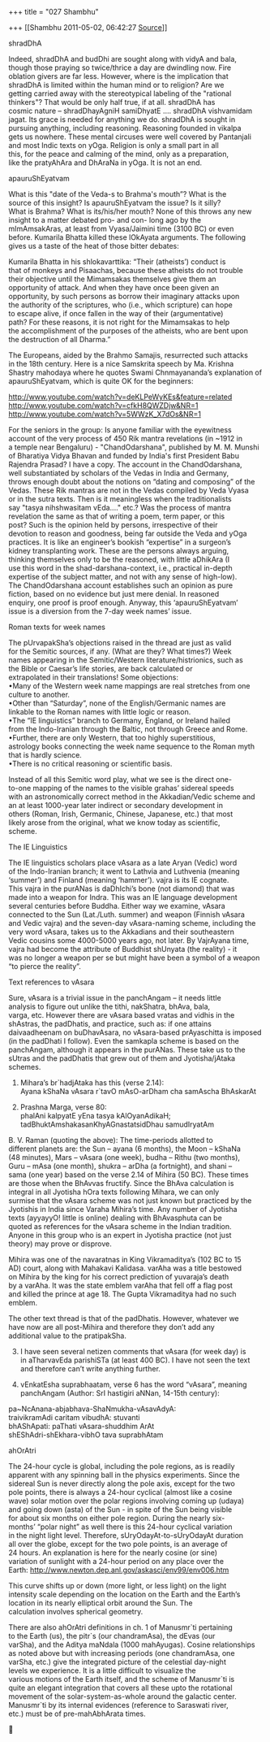 +++
title = "027 Shambhu"

+++
[[Shambhu	2011-05-02, 06:42:27 [Source](https://groups.google.com/g/samskrita/c/Byb5vBi_LQk)]]



shradDhA  
  
Indeed, shradDhA and budDhi are sought along with vidyA and bala,  
though those praying so twice/thrice a day are dwindling now. Fire  
oblation givers are far less. However, where is the implication that  
shradDhA is limited within the human mind or to religion? Are we  
getting carried away with the stereotypical labeling of the "rational  
thinkers"? That would be only half true, if at all. shradDhA has  
cosmic nature – shradDhayAgniH samiDhyatE …. shradDhA vishvamidam  
jagat. Its grace is needed for anything we do. shradDhA is sought in  
pursuing anything, including reasoning. Reasoning founded in vikalpa  
gets us nowhere. These mental circuses were well covered by Pantanjali  
and most Indic texts on yOga. Religion is only a small part in all  
this, for the peace and calming of the mind, only as a preparation,  
like the pratyAhAra and DhAraNa in yOga. It is not an end.  
  
apauruShEyatvam  
  
What is this "date of the Veda-s to Brahma's mouth”? What is the  
source of this insight? Is apauruShEyatvam the issue? Is it silly?  
What is Brahma? What is its/his/her mouth? None of this throws any new  
insight to a matter debated pro- and con- long ago by the  
mImAmsakAras, at least from Vyasa/Jaimini time (3100 BC) or even  
before. Kumarila Bhatta killed these lOkAyata arguments. The following  
gives us a taste of the heat of those bitter debates:  
  
Kumarila Bhatta in his shlokavarttika: “Their (atheists’) conduct is  
that of monkeys and Pisaachas, because these atheists do not trouble  
their objective until the Mimamsakas themselves give them an  
opportunity of attack. And when they have once been given an  
opportunity, by such persons as borrow their imaginary attacks upon  
the authority of the scriptures, who (i.e., which scripture) can hope  
to escape alive, if once fallen in the way of their (argumentative)  
path? For these reasons, it is not right for the Mimamsakas to help  
the accomplishment of the purposes of the atheists, who are bent upon  
the destruction of all Dharma.”  
  
The Europeans, aided by the Brahmo Samajis, resurrected such attacks  
in the 18th century. Here is a nice Samskrita speech by Ma. Krishna  
Shastry mahodaya where he quotes Swami Chnmayananda’s explanation of  
apauruShEyatvam, which is quite OK for the beginners:  
  
<http://www.youtube.com/watch?v=deKLPeWyKEs&feature=related>  
<http://www.youtube.com/watch?v=cfkH8QWZDjw&NR=1>  
<http://www.youtube.com/watch?v=5WWzK_X7dOs&NR=1>  
  
For the seniors in the group: Is anyone familiar with the eyewitness  
account of the very process of 450 Rik mantra revelations (in \~1912 in  
a temple near Bengaluru) - "ChandOdarshana", published by M. M. Munshi  
of Bharatiya Vidya Bhavan and funded by India's first President Babu  
Rajendra Prasad? I have a copy. The account in the ChandOdarshana,  
well substantiated by scholars of the Vedas in India and Germany,  
throws enough doubt about the notions on “dating and composing” of the  
Vedas. These Rik mantras are not in the Vedas compiled by Veda Vyasa  
or in the sutra texts. Then is it meaningless when the traditionalists  
say "tasya nihshwasitam vEda...." etc.? Was the process of mantra  
revelation the same as that of writing a poem, term paper, or this  
post? Such is the opinion held by persons, irrespective of their  
devotion to reason and goodness, being far outside the Veda and yOga  
practices. It is like an engineer’s bookish “expertise” in a surgeon’s  
kidney transplanting work. These are the persons always arguing,  
thinking themselves only to be the reasoned, with little aDhikAra (I  
use this word in the shad-darshana-context, i.e., practical in-depth  
expertise of the subject matter, and not with any sense of high-low).  
The ChandOdarshana account establishes such an opinion as pure  
fiction, based on no evidence but just mere denial. In reasoned  
enquiry, one proof is proof enough. Anyway, this ‘apauruShEyatvam’  
issue is a diversion from the 7-day week names’ issue.  
  
Roman texts for week names  
  
The pUrvapakSha’s objections raised in the thread are just as valid  
for the Semitic sources, if any. (What are they? What times?) Week  
names appearing in the Semitic/Western literature/histrionics, such as  
the Bible or Caesar’s life stories, are back calculated or  
extrapolated in their translations! Some objections:  
•Many of the Western week name mappings are real stretches from one  
culture to another.  
•Other than “Saturday”, none of the English/Germanic names are  
linkable to the Roman names with little logic or reason.  
•The “IE linguistics” branch to Germany, England, or Ireland hailed  
from the Indo-Iranian through the Baltic, not through Greece and Rome.  
•Further, there are only Western, that too highly superstitious,  
astrology books connecting the week name sequence to the Roman myth  
that is hardly science.  
•There is no critical reasoning or scientific basis.  
  
Instead of all this Semitic word play, what we see is the direct one-  
to-one mapping of the names to the visible grahas’ sidereal speeds  
with an astronomically correct method in the Akkadian/Vedic scheme and  
an at least 1000-year later indirect or secondary development in  
others (Roman, Irish, Germanic, Chinese, Japanese, etc.) that most  
likely arose from the original, what we know today as scientific,  
scheme.  
  
The IE Linguistics  
  
The IE linguistics scholars place vAsara as a late Aryan (Vedic) word  
of the Indo-Iranian branch; it went to Lathvia and Luthvenia (meaning  
‘summer’) and Finland (meaning ‘hammer’). vajra is its IE cognate.  
This vajra in the purANas is daDhIchi’s bone (not diamond) that was  
made into a weapon for Indra. This was an IE language development  
several centuries before Buddha. Either way we examine, vAsara  
connected to the Sun (Lat./Luth. summer) and weapon (Finnish vAsara  
and Vedic vajra) and the seven-day vAsara-naming scheme, including the  
very word vAsara, takes us to the Akkadians and their southeastern  
Vedic cousins some 4000-5000 years ago, not later. By VajrAyana time,  
vajra had become the attribute of Buddhist shUnyata (the reality) - it  
was no longer a weapon per se but might have been a symbol of a weapon  
“to pierce the reality”.  
  
Text references to vAsara  
  
Sure, vAsara is a trivial issue in the panchAngam – it needs little  
analysis to figure out unlike the tithi, nakShatra, bhAva, bala,  
varga, etc. However there are vAsara based vratas and vidhis in the  
shAstras, the padDhatis, and practice, such as: if one attains  
daivaadheenam on buDhavAsara, no vAsara-based prAyaschitta is imposed  
(in the padDhati I follow). Even the samkapla scheme is based on the  
panchAngam, although it appears in the purANas. These take us to the  
sUtras and the padDhatis that grew out of them and Jyotisha/jAtaka  
schemes.  
  
1. Mihara’s br\`hadjAtaka has this (verse 2.14):  
Ayana kShaNa vAsara r\`tavO mAsO-arDham cha samAscha BhAskarAt  
  
2. Prashna Marga, verse 80:  
phalAni kalpyatE yEna tasya kAlOyanAdikaH;  
tadBhuktAmshakasanKhyAGnastatsidDhau samudIryatAm  
  
B. V. Raman (quoting the above): The time-periods allotted to  
different planets are: the Sun – ayana (6 months), the Moon – kShaNa  
(48 minutes), Mars – vAsara (one week), budha – Rithu (two months),  
Guru – mAsa (one month), shukra – arDha (a fortnight), and shani –  
sama (one year) based on the verse 2.14 of Mihira (50 BC). These times  
are those when the BhAvvas fructify. Since the BhAva calculation is  
integral in all Jyotisha hOra texts following Mihara, we can only  
surmise that the vAsara scheme was not just known but practiced by the  
Jyotishis in India since Varaha Mihira’s time. Any number of Jyotisha  
texts (ayyayyO! little is online) dealing with BhAvasphuta can be  
quoted as references for the vAsara scheme in the Indian tradition.  
Anyone in this group who is an expert in Jyotisha practice (not just  
theory) may prove or disprove.  
  
Mihira was one of the navaratnas in King Vikramaditya’s (102 BC to 15  
AD) court, along with Mahakavi Kalidasa. varAha was a title bestowed  
on Mihira by the king for his correct prediction of yuvaraja’s death  
by a varAha. It was the state emblem varAha that fell off a flag post  
and killed the prince at age 18. The Gupta Vikramaditya had no such  
emblem.  
  
The other text thread is that of the padDhatis. However, whatever we  
have now are all post-Mihira and therefore they don’t add any  
additional value to the pratipakSha.  
  
3. I have seen several netizen comments that vAsara (for week day) is  
in aTharvavEda parishiSTa (at least 400 BC). I have not seen the text  
and therefore can’t write anything further.  
  
4. vEnkatEsha suprabhaatam, verse 6 has the word “vAsara”, meaning  
panchAngam (Author: SrI hastigiri aNNan, 14-15th century):  
  
pa\~NcAnana-abjabhava-ShaNmukha-vAsavAdyA:  
traivikramAdi caritam vibudhA: stuvanti  
bhAShApati: paThati vAsara-shuddhim ArAt  
shEShAdri-shEkhara-vibhO tava suprabhAtam  
  
ahOrAtri  
  
The 24-hour cycle is global, including the pole regions, as is readily  
apparent with any spinning ball in the physics experiments. Since the  
sidereal Sun is never directly along the pole axis, except for the two  
pole points, there is always a 24-hour cyclical (almost like a cosine  
wave) solar motion over the polar regions involving coming up (udaya)  
and going down (asta) of the Sun - in spite of the Sun being visible  
for about six months on either pole region. During the nearly six-  
months’ “polar night” as well there is this 24-hour cyclical variation  
in the night light level. Therefore, sUryOdayAt-to-sUryOdayAt duration  
all over the globe, except for the two pole points, is an average of  
24 hours. An explanation is here for the nearly cosine (or sine)  
variation of sunlight with a 24-hour period on any place over the  
Earth: <http://www.newton.dep.anl.gov/askasci/env99/env006.htm>  
  
This curve shifts up or down (more light, or less light) on the light  
intensity scale depending on the location on the Earth and the Earth’s  
location in its nearly elliptical orbit around the Sun. The  
calculation involves spherical geometry.  
  
There are also ahOrAtri definitions in ch. 1 of Manusmr\`ti pertaining  
to the Earth (us), the pitr\`s (our chandramAsa), the dEvas (our  
varSha), and the Aditya maNdala (1000 mahAyugas). Cosine relationships  
as noted above but with increasing periods (one chandramAsa, one  
varSha, etc.) give the integrated picture of the celestial day-night  
levels we experience. It is a little difficult to visualize the  
various motions of the Earth itself, and the scheme of Manusmr\`ti is  
quite an elegant integration that covers all these upto the rotational  
movement of the solar-system-as-whole around the galactic center.  
Manusmr\`ti by its internal evidences (reference to Saraswati river,  
etc.) must be of pre-mahAbhArata times.  



